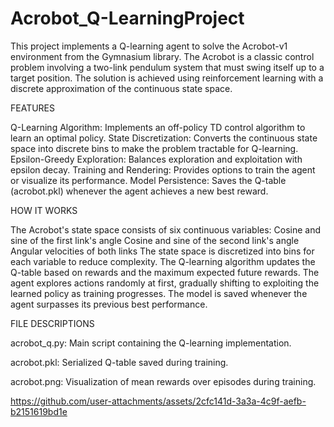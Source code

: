 # Acrobot_Q-LearningProject
This project implements a Q-learning agent to solve the Acrobot-v1 environment from the Gymnasium library. The Acrobot is a classic control problem involving a two-link pendulum system that must swing itself up to a target position. The solution is achieved using reinforcement learning with a discrete approximation of the continuous state space.

FEATURES

Q-Learning Algorithm: Implements an off-policy TD control algorithm to learn an optimal policy.
State Discretization: Converts the continuous state space into discrete bins to make the problem tractable for Q-learning.
Epsilon-Greedy Exploration: Balances exploration and exploitation with epsilon decay.
Training and Rendering: Provides options to train the agent or visualize its performance.
Model Persistence: Saves the Q-table (acrobot.pkl) whenever the agent achieves a new best reward.

HOW IT WORKS

The Acrobot's state space consists of six continuous variables:
Cosine and sine of the first link's angle
Cosine and sine of the second link's angle
Angular velocities of both links
The state space is discretized into bins for each variable to reduce complexity.
The Q-learning algorithm updates the Q-table based on rewards and the maximum expected future rewards.
The agent explores actions randomly at first, gradually shifting to exploiting the learned policy as training progresses.
The model is saved whenever the agent surpasses its previous best performance.

FILE DESCRIPTIONS

acrobot_q.py: Main script containing the Q-learning implementation.

acrobot.pkl: Serialized Q-table saved during training.

acrobot.png: Visualization of mean rewards over episodes during training.

https://github.com/user-attachments/assets/2cfc141d-3a3a-4c9f-aefb-b2151619bd1e





